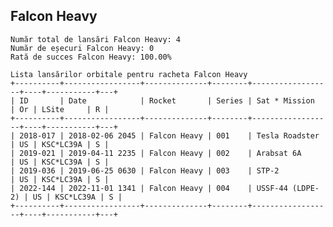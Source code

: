 ## Falcon Heavy

    Număr total de lansări Falcon Heavy: 4
    Număr de eșecuri Falcon Heavy: 0
    Rată de succes Falcon Heavy: 100.00%
    
    Lista lansărilor orbitale pentru racheta Falcon Heavy
    +----------+-----------------+--------------+--------+------------------+----+-----------+---+
    | ID       | Date            | Rocket       | Series | Sat * Mission    | Or | LSite     | R |
    +----------+-----------------+--------------+--------+------------------+----+-----------+---+
    | 2018-017 | 2018-02-06 2045 | Falcon Heavy | 001    | Tesla Roadster   | US | KSC*LC39A | S |
    | 2019-021 | 2019-04-11 2235 | Falcon Heavy | 002    | Arabsat 6A       | US | KSC*LC39A | S |
    | 2019-036 | 2019-06-25 0630 | Falcon Heavy | 003    | STP-2            | US | KSC*LC39A | S |
    | 2022-144 | 2022-11-01 1341 | Falcon Heavy | 004    | USSF-44 (LDPE-2) | US | KSC*LC39A | S |
    +----------+-----------------+--------------+--------+------------------+----+-----------+---+
    
    
